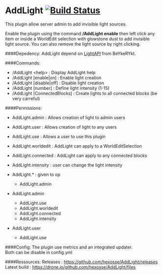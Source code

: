 # AddLight [![Build Status](https://drone.io/github.com/hexosse/AddLight/status.png)](https://drone.io/github.com/hexosse/AddLight/latest)
This plugin allow server admin to add invisible light sources.

Enable the plugin using the command **/AddLight enable** then left click any item or inside a WorldEdit selection with glowstone dust to add invisible light source.
You can also remove the light source by right clicking.

####Depedency:
AddLight depend on [LightAPI](https://www.spigotmc.org/resources/lightapi.4510/) from BeYkeRYkt.

####Commands:
* /AddLight &lt;help&gt; : Display AddLight help
* /AddLight [enable|on] : Enable light creation
* /AddLight [disable|off] : Disable light creation
* /AddLight [number] : Define light intensity (1-15)
* /AddLight [ConnectedBlocks] : Create lights to all connected blocks (be very carreful)

####Permissions:
* AddLight.admin : Allows creation of light to admin users
* AddLight.user : Allows creation of light to any users
* AddLight.use : Allows a user to use this plugin
* AddLight.worldedit : AddLight can apply to a WorldEditSelection
* AddLight.connected : AddLight can apply to any connected blocks
* AddLight.intensity : user can change the light intensity

* AddLight.* : given to op
  * AddLight.admin

* AddLight.admin
  * AddLight.use
  * AddLight.worldedit
  * AddLight.connected
  * AddLight.intensity

* AddLight.user
  * AddLight.use

####Config:
The plugin use metrics and an integrated updater.<br>Both can be disable in config.yml

####Ressources:
Releases : https://github.com/hexosse/AddLight/releases<br>
Latest build :  https://drone.io/github.com/hexosse/AddLight/files

